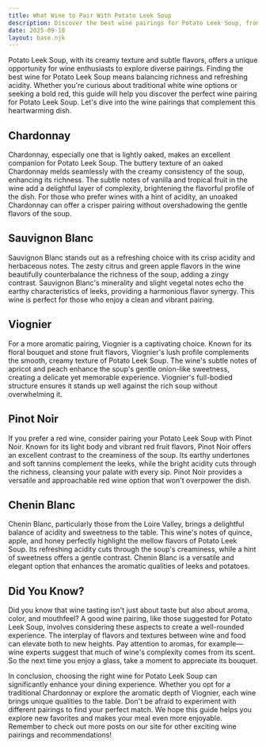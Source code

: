 ```yaml
---
title: What Wine to Pair With Potato Leek Soup
description: Discover the best wine pairings for Potato Leek Soup, from bold reds to crisp whites.
date: 2025-09-18
layout: base.njk
---
```


Potato Leek Soup, with its creamy texture and subtle flavors, offers a unique opportunity for wine enthusiasts to explore diverse pairings. Finding the best wine for Potato Leek Soup means balancing richness and refreshing acidity. Whether you're curious about traditional white wine options or seeking a bold red, this guide will help you discover the perfect wine pairing for Potato Leek Soup. Let's dive into the wine pairings that complement this heartwarming dish.

## Chardonnay

Chardonnay, especially one that is lightly oaked, makes an excellent companion for Potato Leek Soup. The buttery texture of an oaked Chardonnay melds seamlessly with the creamy consistency of the soup, enhancing its richness. The subtle notes of vanilla and tropical fruit in the wine add a delightful layer of complexity, brightening the flavorful profile of the dish. For those who prefer wines with a hint of acidity, an unoaked Chardonnay can offer a crisper pairing without overshadowing the gentle flavors of the soup.

## Sauvignon Blanc

Sauvignon Blanc stands out as a refreshing choice with its crisp acidity and herbaceous notes. The zesty citrus and green apple flavors in the wine beautifully counterbalance the richness of the soup, adding a zingy contrast. Sauvignon Blanc's minerality and slight vegetal notes echo the earthy characteristics of leeks, providing a harmonious flavor synergy. This wine is perfect for those who enjoy a clean and vibrant pairing.

## Viognier

For a more aromatic pairing, Viognier is a captivating choice. Known for its floral bouquet and stone fruit flavors, Viognier's lush profile complements the smooth, creamy texture of Potato Leek Soup. The wine's subtle notes of apricot and peach enhance the soup's gentle onion-like sweetness, creating a delicate yet memorable experience. Viognier's full-bodied structure ensures it stands up well against the rich soup without overwhelming it.

## Pinot Noir

If you prefer a red wine, consider pairing your Potato Leek Soup with Pinot Noir. Known for its light body and vibrant red fruit flavors, Pinot Noir offers an excellent contrast to the creaminess of the soup. Its earthy undertones and soft tannins complement the leeks, while the bright acidity cuts through the richness, cleansing your palate with every sip. Pinot Noir provides a versatile and approachable red wine option that won't overpower the dish.

## Chenin Blanc

Chenin Blanc, particularly those from the Loire Valley, brings a delightful balance of acidity and sweetness to the table. This wine's notes of quince, apple, and honey perfectly highlight the mellow flavors of Potato Leek Soup. Its refreshing acidity cuts through the soup's creaminess, while a hint of sweetness offers a gentle contrast. Chenin Blanc is a versatile and elegant option that enhances the aromatic qualities of leeks and potatoes.

## Did You Know?

Did you know that wine tasting isn't just about taste but also about aroma, color, and mouthfeel? A good wine pairing, like those suggested for Potato Leek Soup, involves considering these aspects to create a well-rounded experience. The interplay of flavors and textures between wine and food can elevate both to new heights. Pay attention to aromas, for example—wine experts suggest that much of wine's complexity comes from its scent. So the next time you enjoy a glass, take a moment to appreciate its bouquet.

In conclusion, choosing the right wine for Potato Leek Soup can significantly enhance your dining experience. Whether you opt for a traditional Chardonnay or explore the aromatic depth of Viognier, each wine brings unique qualities to the table. Don't be afraid to experiment with different pairings to find your perfect match. We hope this guide helps you explore new favorites and makes your meal even more enjoyable. Remember to check out more posts on our site for other exciting wine pairings and recommendations!